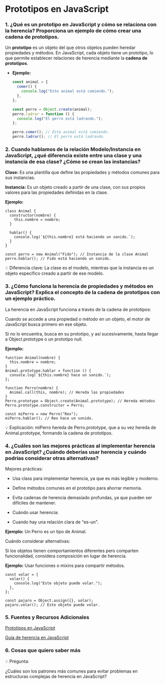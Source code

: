 # **Prototipos en JavaScript**

### **1. ¿Qué es un prototipo en JavaScript y cómo se relaciona con la herencia? Proporciona un ejemplo de cómo crear una cadena de prototipos.**  
Un **prototipo** es un objeto del que otros objetos pueden heredar propiedades y métodos. En JavaScript, cada objeto tiene un prototipo, lo que permite establecer relaciones de herencia mediante la **cadena de prototipos**.  

- **Ejemplo:**  
  ```javascript
  const animal = {
    comer() {
      console.log("Este animal está comiendo.");
    },
  };

  const perro = Object.create(animal);
  perro.ladrar = function () {
    console.log("El perro está ladrando.");
  };

  perro.comer(); // Este animal está comiendo.
  perro.ladrar(); // El perro está ladrando.

### **2. Cuando hablamos de la relación Modelo/Instancia en JavaScript, ¿qué diferencia existe entre una clase y una instancia de esa clase? ¿Cómo se crean las instancias?**
**Clase:** Es una plantilla que define las propiedades y métodos comunes para sus instancias.

**Instancia:** Es un objeto creado a partir de una clase, con sus propios valores para las propiedades definidas en la clase.

**Ejemplo:**

```
class Animal {
  constructor(nombre) {
    this.nombre = nombre;
  }

  hablar() {
    console.log(`${this.nombre} está haciendo un sonido.`);
  }
}

const perro = new Animal("Fido"); // Instancia de la clase Animal
perro.hablar(); // Fido está haciendo un sonido.
```

💡 Diferencia clave: La clase es el modelo, mientras que la instancia es un objeto específico creado a partir de ese modelo.

### **3. ¿Cómo funciona la herencia de propiedades y métodos en JavaScript? Explica el concepto de la cadena de prototipos con un ejemplo práctico.**

La herencia en JavaScript funciona a través de la cadena de prototipos:

Cuando se accede a una propiedad o método en un objeto, el motor de JavaScript busca primero en ese objeto.

Si no lo encuentra, busca en su prototipo, y así sucesivamente, hasta llegar a Object.prototype o un prototipo null.

**Ejemplo:**
```
function Animal(nombre) {
  this.nombre = nombre;
}
Animal.prototype.hablar = function () {
  console.log(`${this.nombre} hace un sonido.`);
};

function Perro(nombre) {
  Animal.call(this, nombre); // Hereda las propiedades
}
Perro.prototype = Object.create(Animal.prototype); // Hereda métodos
Perro.prototype.constructor = Perro;

const miPerro = new Perro("Rex");
miPerro.hablar(); // Rex hace un sonido.
```

💡 Explicación: miPerro hereda de Perro.prototype, que a su vez hereda de Animal.prototype, formando la cadena de prototipos.

### **4. ¿Cuáles son las mejores prácticas al implementar herencia en JavaScript? ¿Cuándo deberías usar herencia y cuándo podrías considerar otras alternativas?**
Mejores prácticas:

- Usa class para implementar herencia, ya que es más legible y moderno.
- Define métodos comunes en el prototipo para ahorrar memoria.
- Evita cadenas de herencia demasiado profundas, ya que pueden ser difíciles de mantener.
- Cuándo usar herencia:

- Cuando hay una relación clara de "es-un".

**Ejemplo:** Un Perro es un tipo de Animal.

Cuándo considerar alternativas:

Si los objetos tienen comportamientos diferentes pero comparten funcionalidad, considera composición en lugar de herencia.

**Ejemplo:** Usar funciones o mixins para compartir métodos.
```
const volar = {
  volar() {
    console.log("Este objeto puede volar.");
  },
};

const pajaro = Object.assign({}, volar);
pajaro.volar(); // Este objeto puede volar.
```

### **5. Fuentes y Recursos Adicionales**

[Prototipos en JavaScript](https://developer.mozilla.org/es/docs/Learn_web_development/Extensions/Advanced_JavaScript_objects/Object_prototypes)

[Guía de herencia en JavaScript](https://developer.mozilla.org/es/docs/Web/JavaScript/Inheritance_and_the_prototype_chain)

### **6. Cosas que quiero saber más**

💡 Pregunta:

¿Cuáles son los patrones más comunes para evitar problemas en estructuras complejas de herencia en JavaScript?
